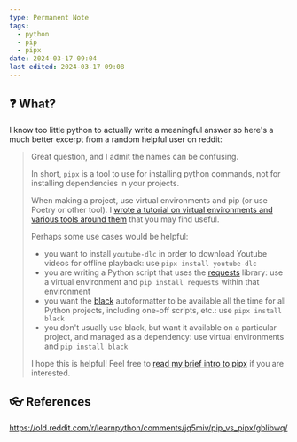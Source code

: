 ```yaml
---
type: Permanent Note
tags:
  - python
  - pip
  - pipx
date: 2024-03-17 09:04
last edited: 2024-03-17 09:08
---
```

## ❓ What?

  I know too little python to actually write a meaningful answer so here's a much better excerpt from a random helpful user on reddit:

>Great question, and I admit the names can be confusing.
>
>In short, `pipx` is a tool to use for installing python commands, not for installing dependencies in your projects.
>
>When making a project, use virtual environments and pip (or use Poetry or other tool). I [wrote a tutorial on virtual environments and various tools around them](https://dev.to/bowmanjd/python-tools-for-managing-virtual-environments-3bko) that you may find useful.
>
>Perhaps some use cases would be helpful:
>- you want to install `youtube-dlc` in order to download Youtube videos for offline playback: use `pipx install youtube-dlc`
>- you are writing a Python script that uses the [requests](https://requests.readthedocs.io/) library: use a virtual environment and `pip install requests` within that environment
>- you want the [black](https://black.readthedocs.io/) autoformatter to be available all the time for all Python projects, including one-off scripts, etc.: use `pipx install black`
>- you don't usually use black, but want it available on a particular project, and managed as a dependency: use virtual environments and `pip install black`
> 
> I hope this is helpful! Feel free to [read my brief intro to pipx](https://dev.to/bowmanjd/how-do-i-install-a-python-command-line-tool-or-script-hint-pipx-3i2) if you are interested.

## 👓 References

https://old.reddit.com/r/learnpython/comments/jq5miv/pip_vs_pipx/gblibwq/